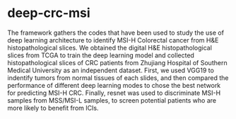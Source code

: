# deep-crc-msi
The framework gathers the codes that have been used to study the use of deep learning architecture to identify MSI-H Colorectal cancer from H&E histopathological slices.
We obtained the digital H&E histopathological slices from TCGA to train the deep learning model and collected histopathological slices of CRC patients from Zhujiang Hospital of Southern Medical University as an independent dataset. First, we used VGG19 to indentify tumors from normal tissues of each slides, and then compared the performance of different deep learning modes to chose the best network for predicting MSI-H CRC. Finally, resnet was used to discriminate MSI-H samples from MSS/MSI-L samples, to screen potential patients who are more likely to benefit from ICIs. 
